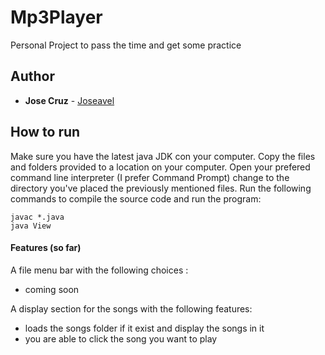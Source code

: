 # Mp3Player
Personal Project to pass the time and get some practice

## Author
* **Jose Cruz** - [Joseavel](https://github.com/joseavel)

## How to run

Make sure you have the latest java JDK con your computer. Copy the files and folders provided to a location on your computer. Open your prefered command line interpreter (I prefer Command Prompt)  change to the directory you've placed the previously mentioned files. Run the following commands to compile the source code and run the program:

```
javac *.java
java View
```

#### Features (so far)
A file menu bar with the following choices : 
- coming soon

A display section for the songs with the following features:
- loads the songs folder if it exist and display the songs in it
- you are able to click the song you want to play

